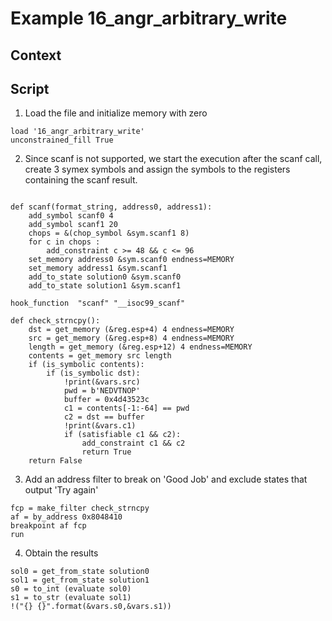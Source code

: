 # Example 16_angr_arbitrary_write

## Context

## Script

1. Load the file and initialize memory with zero
```
load '16_angr_arbitrary_write'
unconstrained_fill True
```
2. Since scanf is not supported, we start the execution after the scanf call, create 3 symex symbols and assign the symbols to the registers containing the scanf result.
```

def scanf(format_string, address0, address1):
    add_symbol scanf0 4
    add_symbol scanf1 20
    chops = &(chop_symbol &sym.scanf1 8)
    for c in chops :
        add_constraint c >= 48 && c <= 96
    set_memory address0 &sym.scanf0 endness=MEMORY
    set_memory address1 &sym.scanf1
    add_to_state solution0 &sym.scanf0
    add_to_state solution1 &sym.scanf1

hook_function  "scanf" "__isoc99_scanf" 

def check_strncpy():
    dst = get_memory (&reg.esp+4) 4 endness=MEMORY
    src = get_memory (&reg.esp+8) 4 endness=MEMORY
    length = get_memory (&reg.esp+12) 4 endness=MEMORY
    contents = get_memory src length
    if (is_symbolic contents):
        if (is_symbolic dst):
            !print(&vars.src)
            pwd = b'NEDVTNOP'
            buffer = 0x4d43523c
            c1 = contents[-1:-64] == pwd
            c2 = dst == buffer
            !print(&vars.c1)
            if (satisfiable c1 && c2):
                add_constraint c1 && c2
                return True
    return False

```
3. Add an address filter to break on 'Good Job' and exclude states that output 'Try again'
```
fcp = make_filter check_strncpy
af = by_address 0x8048410
breakpoint af fcp
run
```

4. Obtain the results
```
sol0 = get_from_state solution0
sol1 = get_from_state solution1
s0 = to_int (evaluate sol0)
s1 = to_str (evaluate sol1)
!("{} {}".format(&vars.s0,&vars.s1))
```